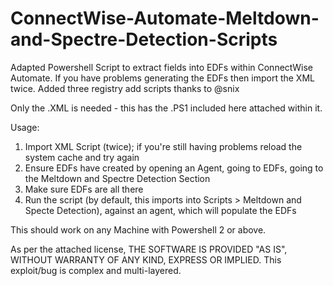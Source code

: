 # ConnectWise-Automate-Meltdown-and-Spectre-Detection-Scripts
Adapted Powershell Script to extract fields into EDFs within ConnectWise Automate. If you have problems generating the EDFs then import the XML twice.
Added three registry add scripts thanks to @snix

Only the .XML is needed - this has the .PS1 included here attached within it.

Usage:

1) Import XML Script (twice); if you're still having problems reload the system cache and try again
2) Ensure EDFs have created by opening an Agent, going to EDFs, going to the Meltdown and Spectre Detection Section
3) Make sure EDFs are all there
4) Run the script (by default, this imports into Scripts > Meltdown and Specte Detection), against an agent, which will populate the EDFs

This should work on any Machine with Powershell 2 or above.

As per the attached license, THE SOFTWARE IS PROVIDED "AS IS", WITHOUT WARRANTY OF ANY KIND, EXPRESS OR IMPLIED. This exploit/bug is complex and multi-layered.


